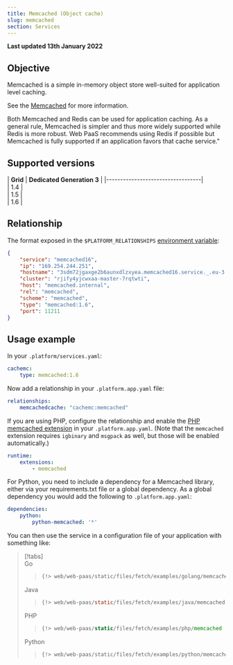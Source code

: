 ```yaml
---
title: Memcached (Object cache)
slug: memcached
section: Services
---
```


**Last updated 13th January 2022**


## Objective  

Memcached is a simple in-memory object store well-suited for application level caching.


See the [Memcached](https://memcached.org) for more information.

Both Memcached and Redis can be used for application caching. As a general rule, Memcached is simpler and thus more widely supported while Redis is more robust. Web PaaS recommends using Redis if possible but Memcached is fully supported if an application favors that cache service."

## Supported versions

| **Grid** |  **Dedicated Generation 3** |
|----------------------------------|  
|  1.4 |  
|  1.5 |  
|  1.6 |  

## Relationship

The format exposed in the ``$PLATFORM_RELATIONSHIPS`` [environment variable](../../development-variables#platformsh-provided-variables):

```json  
{
    "service": "memcached16",
    "ip": "169.254.244.251",
    "hostname": "3sdm72jgaxge2b6aunxdlzxyea.memcached16.service._.eu-3.platformsh.site",
    "cluster": "rjify4yjcwxaa-master-7rqtwti",
    "host": "memcached.internal",
    "rel": "memcached",
    "scheme": "memcached",
    "type": "memcached:1.6",
    "port": 11211
}
```  

## Usage example

In your ``.platform/services.yaml``:


```yaml   
cachemc:
    type: memcached:1.6
```  


Now add a relationship in your `.platform.app.yaml` file:


```yaml   
relationships:
    memcachedcache: "cachemc:memcached"
```  




If you are using PHP, configure the relationship and enable the [PHP memcached extension](../../languages-php/extensions) in your `.platform.app.yaml`.  (Note that the `memcached` extension requires `igbinary` and `msgpack` as well, but those will be enabled automatically.)

```yaml
runtime:
    extensions:
        - memcached
```

For Python, you need to include a dependency for a Memcached library, either via your requirements.txt file or a global dependency. As a global dependency you would add the following to `.platform.app.yaml`:

```yaml
dependencies:
    python:
        python-memcached: '*'
```

You can then use the service in a configuration file of your application with something like:

> [!tabs]      
> Go     
>> ``` go     
>> {!> web/web-paas/static/files/fetch/examples/golang/memcached !}  
>> ```     
> Java     
>> ``` java     
>> {!> web/web-paas/static/files/fetch/examples/java/memcached !}  
>> ```     
> PHP     
>> ``` php     
>> {!> web/web-paas/static/files/fetch/examples/php/memcached !}  
>> ```     
> Python     
>> ``` python     
>> {!> web/web-paas/static/files/fetch/examples/python/memcached !}  
>> ```     



